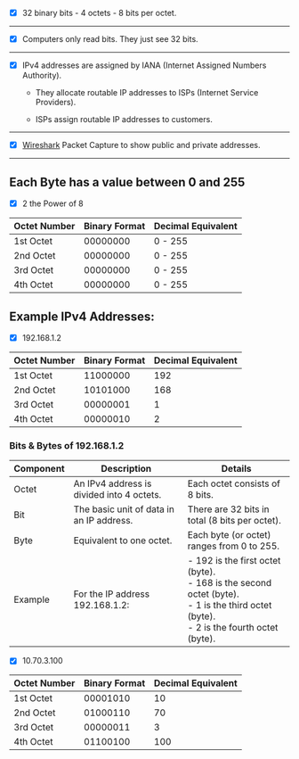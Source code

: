 
- [x] 32 binary bits - 4 octets - 8 bits per octet.

---

- [x] Computers only read bits. They just see 32 bits. 

---

- [X] IPv4 addresses are assigned by IANA (Internet Assigned Numbers Authority).

    - They allocate routable IP addresses to ISPs (Internet Service Providers).

    - ISPs assign routable IP addresses to customers.

---

- [x] [Wireshark](https://www.wireshark.org/tools/oui-lookup.html) Packet Capture to show public and private addresses. 

---

## Each Byte has a value between 0 and 255

- [x] 2 the Power of 8

| Octet Number | Binary Format   | Decimal Equivalent |
|--------------|-----------------|--------------------|
| 1st Octet    | 00000000        | 0 - 255            |
| 2nd Octet    | 00000000        | 0 - 255            |
| 3rd Octet    | 00000000        | 0 - 255            |
| 4th Octet    | 00000000        | 0 - 255            |

## Example IPv4 Addresses:

- [x] 192.168.1.2

| Octet Number | Binary Format   | Decimal Equivalent |
|--------------|-----------------|--------------------|
| 1st Octet    | 11000000        | 192                |
| 2nd Octet    | 10101000        | 168                |
| 3rd Octet    | 00000001        | 1                  |
| 4th Octet    | 00000010        | 2                  |

### Bits & Bytes of 192.168.1.2

| Component | Description                                    | Details                                        |
|-----------|------------------------------------------------|------------------------------------------------|
| Octet     | An IPv4 address is divided into 4 octets.      | Each octet consists of 8 bits.                 |
| Bit       | The basic unit of data in an IP address.       | There are 32 bits in total (8 bits per octet). |
| Byte      | Equivalent to one octet.                       | Each byte (or octet) ranges from 0 to 255.     |
| Example   | For the IP address 192.168.1.2:                | - 192 is the first octet (byte).<br>- 168 is the second octet (byte).<br>- 1 is the third octet (byte).<br>- 2 is the fourth octet (byte). |

- [x] 10.70.3.100

| Octet Number | Binary Format   | Decimal Equivalent |
|--------------|-----------------|--------------------|
| 1st Octet    | 00001010        | 10                 |
| 2nd Octet    | 01000110        | 70                 |
| 3rd Octet    | 00000011        | 3                  |
| 4th Octet    | 01100100        | 100                |



